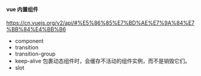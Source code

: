 #### vue 内置组件

https://cn.vuejs.org/v2/api/#%E5%86%85%E7%BD%AE%E7%9A%84%E7%BB%84%E4%BB%B6

- component 
- transition 
- transition-group 
- keep-alive  包裹动态组件时，会缓存不活动的组件实例，而不是销毁它们。
- slot

